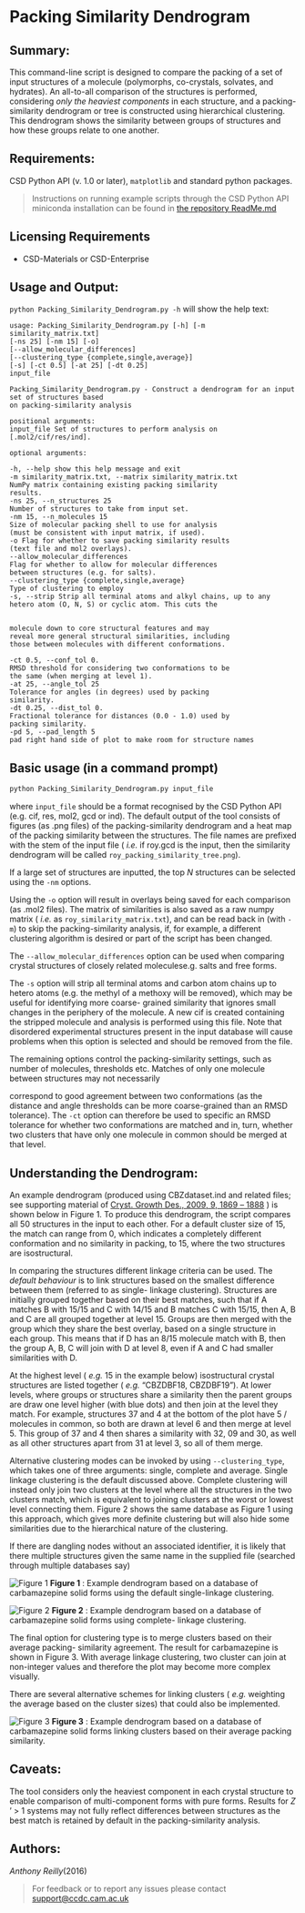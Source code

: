 # Packing Similarity Dendrogram

## Summary:

This command-line script is designed to compare the packing of a set of input structures of a molecule (polymorphs,
co-crystals, solvates, and hydrates). An all-to-all comparison of the structures is performed, considering _only the
heaviest components_ in each structure, and a packing-similarity dendrogram or tree is constructed using hierarchical
clustering. This dendrogram shows the similarity between groups of structures and how these groups relate to one
another.

## Requirements:

CSD Python API (v. 1.0 or later), `matplotlib` and standard python packages.

> Instructions on running example scripts through the CSD Python API miniconda installation can be found in [the repository ReadMe.md](https://github.com/ccdc-opensource/csd-python-api-scripts#readme)

## Licensing Requirements 

- CSD-Materials or CSD-Enterprise

## Usage and Output:

`python Packing_Similarity_Dendrogram.py -h` will show the help text:

```
usage: Packing_Similarity_Dendrogram.py [-h] [-m similarity_matrix.txt]
[-ns 25] [-nm 15] [-o]
[--allow_molecular_differences]
[--clustering_type {complete,single,average}]
[-s] [-ct 0.5] [-at 25] [-dt 0.25]
input_file

Packing_Similarity_Dendrogram.py - Construct a dendrogram for an input set of structures based
on packing-similarity analysis

positional arguments:
input_file Set of structures to perform analysis on
[.mol2/cif/res/ind].

optional arguments:

-h, --help show this help message and exit
-m similarity_matrix.txt, --matrix similarity_matrix.txt
NumPy matrix containing existing packing similarity
results.
-ns 25, --n_structures 25
Number of structures to take from input set.
-nm 15, --n_molecules 15
Size of molecular packing shell to use for analysis
(must be consistent with input matrix, if used).
-o Flag for whether to save packing similarity results
(text file and mol2 overlays).
--allow_molecular_differences
Flag for whether to allow for molecular differences
between structures (e.g. for salts).
--clustering_type {complete,single,average}
Type of clustering to employ
-s, --strip Strip all terminal atoms and alkyl chains, up to any
hetero atom (O, N, S) or cyclic atom. This cuts the


molecule down to core structural features and may
reveal more general structural similarities, including
those between molecules with different conformations.

-ct 0.5, --conf_tol 0.
RMSD threshold for considering two conformations to be
the same (when merging at level 1).
-at 25, --angle_tol 25
Tolerance for angles (in degrees) used by packing
similarity.
-dt 0.25, --dist_tol 0.
Fractional tolerance for distances (0.0 - 1.0) used by
packing similarity.
-pd 5, --pad_length 5
pad right hand side of plot to make room for structure names
```

## Basic usage (in a command prompt)

```cmd
python Packing_Similarity_Dendrogram.py input_file
```

where `input_file` should be a format recognised by the CSD Python API (e.g. cif, res, mol2, gcd or ind). The default
output of the tool consists of figures (as .png files) of the packing-similarity dendrogram and a heat map of the
packing similarity between the structures. The file names are prefixed with the stem of the input file ( _i.e._ if
roy.gcd is the input, then the similarity dendrogram will be called `roy_packing_similarity_tree.png`).

If a large set of structures are inputted, the top _N_ structures can be selected using the `-nm` options.

Using the `-o` option will result in overlays being saved for each comparison (as .mol2 files). The matrix of
similarities is also saved as a raw numpy matrix ( _i.e._ as
`roy_similarity_matrix.txt`), and can be read back in (with `-m`) to skip the packing-similarity analysis, if, for
example, a different clustering algorithm is desired or part of the script has been changed.

The `--allow_molecular_differences` option can be used when comparing crystal structures of closely related moleculese.g. salts and free forms.

The `-s` option will strip all terminal atoms and carbon atom chains up to hetero atoms (e.g.
the methyl of a methoxy will be removed), which may be useful for identifying more coarse- grained similarity that
ignores small changes in the periphery of the molecule. A new cif is created containing the stripped molecule and
analysis is performed using this file. Note that disordered experimental structures present in the input database will
cause problems when this option is selected and should be removed from the file.

The remaining options control the packing-similarity settings, such as number of molecules, thresholds etc. Matches of
only one molecule between structures may not necessarily

correspond to good agreement between two conformations (as the distance and angle thresholds can be more coarse-grained
than an RMSD tolerance). The `-ct` option can therefore be used to specific an RMSD tolerance for whether two
conformations are matched and in, turn, whether two clusters that have only one molecule in common should be merged at
that level.

## Understanding the Dendrogram:

An example dendrogram (produced using CBZdataset.ind and related files; see supporting material
of [Cryst. Growth Des., 2009, 9, 1869 _–_ 1888](https://pubs.acs.org/doi/10.1021/cg801056c) ) is shown below in Figure 1. 
To produce this dendrogram, the script compares all 50 structures in the input to each other. For a default cluster
size of 15, the match can range from 0, which indicates a completely different conformation and no similarity in
packing, to 15, where the two structures are isostructural.

In comparing the structures different linkage criteria can be used. The _default behaviour_ is to link structures based
on the smallest difference between them (referred to as single- linkage clustering). Structures are initially grouped
together based on their best matches, such that if A matches B with 15/15 and C with 14/15 and B matches C with 15/15,
then A, B and C are all grouped together at level 15. Groups are then merged with the group which they share the best
overlay, based on a single structure in each group. This means that if D has an 8/15 molecule match with B, then the
group A, B, C will join with D at level 8, even if A and C had smaller similarities with D.

At the highest level ( _e.g._ 15 in the example below) isostructural crystal structures are listed together ( _e.g._
“CBZDBF18, CBZDBF19”). At lower levels, where groups or structures share a similarity then the parent groups are draw
one level higher (with blue dots) and then join at the level they match. For example, structures 37 and 4 at the bottom
of the plot have 5 / molecules in common, so both are drawn at level 6 and then merge at level 5. This group of 37 and 4
then shares a similarity with 32, 09 and 30, as well as all other structures apart from 31 at level 3, so all of them
merge.

Alternative clustering modes can be invoked by using `--clustering_type`, which takes one of three arguments: single,
complete and average. Single linkage clustering is the default discussed above. Complete clustering will instead only
join two clusters at the level where all the structures in the two clusters match, which is equivalent to joining
clusters at the worst or lowest level connecting them. Figure 2 shows the same database as Figure 1 using this approach,
which gives more definite clustering but will also hide some similarities due to the hierarchical nature of the
clustering.

If there are dangling nodes without an associated identifier, it is likely that there multiple structures given the same name
in the supplied file (searched through multiple databases say)

![Figure 1](dendogram_figure_1.png)
**Figure 1** : Example dendrogram based on a database of carbamazepine solid forms using the default single-linkage
clustering.

![Figure 2](dendogram_figure_2.png)
**Figure 2** : Example dendrogram based on a database of carbamazepine solid forms using complete- linkage clustering.

The final option for clustering type is to merge clusters based on their average packing- similarity agreement. The
result for carbamazepine is shown in Figure 3. With average linkage clustering, two cluster can join at non-integer
values and therefore the plot may become more complex visually.

There are several alternative schemes for linking clusters ( _e.g._ weighting the average based on the cluster sizes)
that could also be implemented.

![Figure 3](dendogram_figure_3.png)
**Figure 3** : Example dendrogram based on a database of carbamazepine solid forms linking clusters based on their
average packing similarity.

## Caveats:

The tool considers only the heaviest component in each crystal structure to enable comparison of multi-component forms
with pure forms. Results for _Z_ ’ > 1 systems may not fully reflect differences between structures as the best match is
retained by default in the packing-similarity analysis.

## Authors: 
_Anthony Reilly_(2016)

> For feedback or to report any issues please contact [support@ccdc.cam.ac.uk](mailto:support@ccdc.cam.ac.uk)